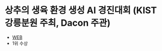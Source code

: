 # 상추의 생육 환경 생성 AI 경진대회 (KIST강릉분원 주최, Dacon 주관)
- [WEB](https://dacon.io/competitions/official/236033/leaderboard)
- 1위 수상
